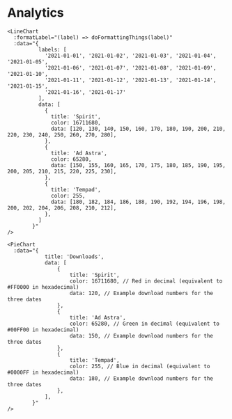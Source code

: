 # Analytics

<DemoContainer>
    <LineChart 
        :data="{
          labels: [
            '2021-01-01', '2021-01-02', '2021-01-03', '2021-01-04', '2021-01-05',
            '2021-01-06', '2021-01-07', '2021-01-08', '2021-01-09', '2021-01-10',
            '2021-01-11', '2021-01-12', '2021-01-13', '2021-01-14', '2021-01-15',
            '2021-01-16', '2021-01-17'
          ],
          data: [
            {
              title: 'Spirit',
              color: 16711680,
              data: [120, 130, 140, 150, 160, 170, 180, 190, 200, 210, 220, 230, 240, 250, 260, 270, 280],
            },
            {
              title: 'Ad Astra',
              color: 65280,
              data: [150, 155, 160, 165, 170, 175, 180, 185, 190, 195, 200, 205, 210, 215, 220, 225, 230],
            },
            {
              title: 'Tempad',
              color: 255,
              data: [180, 182, 184, 186, 188, 190, 192, 194, 196, 198, 200, 202, 204, 206, 208, 210, 212],
            },
          ]
        }"
    />
    <PieChart
        :data="{
            title: 'Downloads',
            data: [
                {
                    title: 'Spirit',
                    color: 16711680, // Red in decimal (equivalent to #FF0000 in hexadecimal)
                    data: 120, // Example download numbers for the three dates
                },
                {
                    title: 'Ad Astra',
                    color: 65280, // Green in decimal (equivalent to #00FF00 in hexadecimal)
                    data: 150, // Example download numbers for the three dates
                },
                {
                    title: 'Tempad',
                    color: 255, // Blue in decimal (equivalent to #0000FF in hexadecimal)
                    data: 180, // Example download numbers for the three dates
                },
            ],    
        }"
    />
</DemoContainer>

```vue
<LineChart 
  :formatLabel="(label) => doFormattingThings(label)" 
  :data="{
          labels: [
            '2021-01-01', '2021-01-02', '2021-01-03', '2021-01-04', '2021-01-05',
            '2021-01-06', '2021-01-07', '2021-01-08', '2021-01-09', '2021-01-10',
            '2021-01-11', '2021-01-12', '2021-01-13', '2021-01-14', '2021-01-15',
            '2021-01-16', '2021-01-17'
          ],
          data: [
            {
              title: 'Spirit',
              color: 16711680,
              data: [120, 130, 140, 150, 160, 170, 180, 190, 200, 210, 220, 230, 240, 250, 260, 270, 280],
            },
            {
              title: 'Ad Astra',
              color: 65280,
              data: [150, 155, 160, 165, 170, 175, 180, 185, 190, 195, 200, 205, 210, 215, 220, 225, 230],
            },
            {
              title: 'Tempad',
              color: 255,
              data: [180, 182, 184, 186, 188, 190, 192, 194, 196, 198, 200, 202, 204, 206, 208, 210, 212],
            },
          ]
        }"
/>
```
```vue
<PieChart
  :data="{
            title: 'Downloads',
            data: [
                {
                    title: 'Spirit',
                    color: 16711680, // Red in decimal (equivalent to #FF0000 in hexadecimal)
                    data: 120, // Example download numbers for the three dates
                },
                {
                    title: 'Ad Astra',
                    color: 65280, // Green in decimal (equivalent to #00FF00 in hexadecimal)
                    data: 150, // Example download numbers for the three dates
                },
                {
                    title: 'Tempad',
                    color: 255, // Blue in decimal (equivalent to #0000FF in hexadecimal)
                    data: 180, // Example download numbers for the three dates
                },
            ],    
        }"
/>
```
